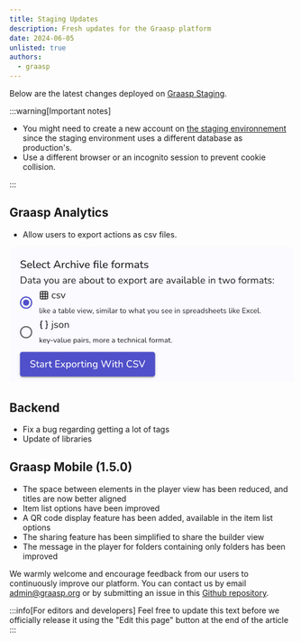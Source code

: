 ```yaml
---
title: Staging Updates
description: Fresh updates for the Graasp platform
date: 2024-06-05
unlisted: true
authors:
  - graasp
---
```


Below are the latest changes deployed on [Graasp Staging](https://builder.stage.graasp.org).

:::warning[Important notes]

- You might need to create a new account on [the staging environnement](https://auth.stage.graasp.org) since the staging environment uses a different database as production's.
- Use a different browser or an incognito session to prevent cookie collision.

:::

<!-- Everything below this will not be shown in the post overview -->
<!-- truncate -->

## Graasp Analytics

- Allow users to export actions as csv files.

![download export action csv](./analytics-export-csv.png)

## Backend

- Fix a bug regarding getting a lot of tags
- Update of libraries

## Graasp Mobile (1.5.0)

- The space between elements in the player view has been reduced, and titles are now better aligned
- Item list options have been improved
- A QR code display feature has been added, available in the item list options
- The sharing feature has been simplified to share the builder view
- The message in the player for folders containing only folders has been improved

<!-- Generic message -->

We warmly welcome and encourage feedback from our users to continuously improve our platform. You can contact us by email [admin@graasp.org](mailto:admin@graasp.org) or by submitting an issue in this [Github repository](https://github.com/graasp/graasp-feedback).

:::info[For editors and developers]
Feel free to update this text before we officially release it using the "Edit this page" button at the end of the article
:::
